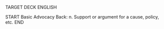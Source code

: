 TARGET DECK
ENGLISH

START
Basic
Advocacy
Back: n. Support or argument for a cause, policy, etc.
END
